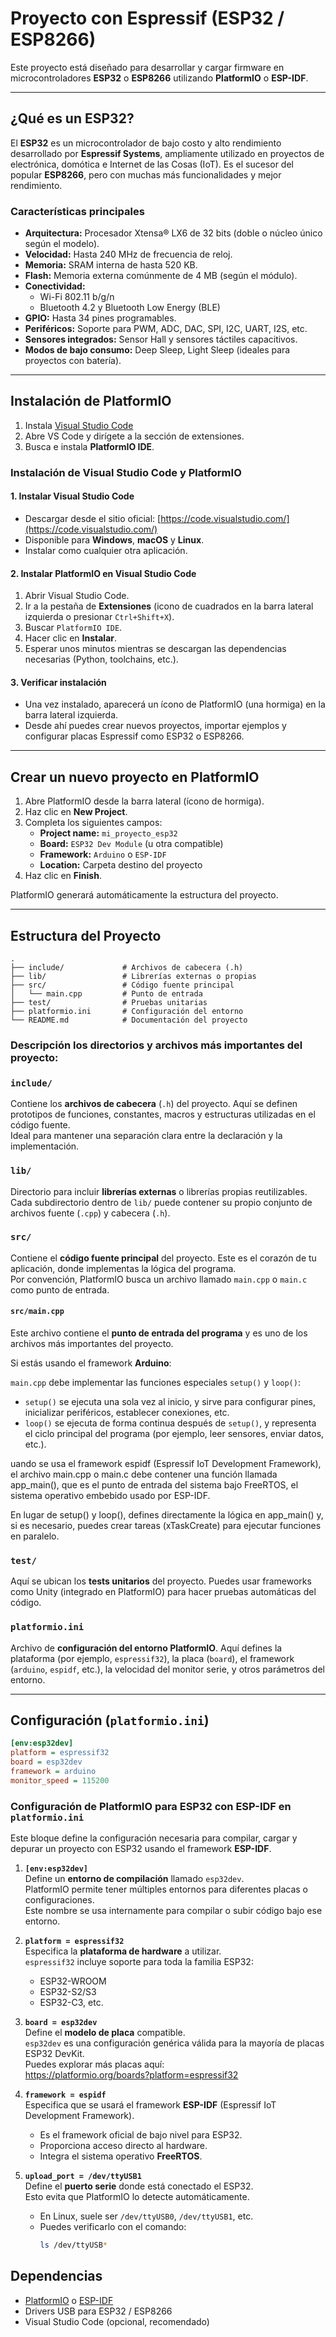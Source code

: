 # Proyecto con Espressif (ESP32 / ESP8266)

Este proyecto está diseñado para desarrollar y cargar firmware en microcontroladores **ESP32** o **ESP8266** utilizando **PlatformIO** o **ESP-IDF**.

---

## ¿Qué es un ESP32?

El **ESP32** es un microcontrolador de bajo costo y alto rendimiento desarrollado por **Espressif Systems**, ampliamente utilizado en proyectos de electrónica, domótica e Internet de las Cosas (IoT). Es el sucesor del popular **ESP8266**, pero con muchas más funcionalidades y mejor rendimiento.

### Características principales

- **Arquitectura:** Procesador Xtensa® LX6 de 32 bits (doble o núcleo único según el modelo).
- **Velocidad:** Hasta 240 MHz de frecuencia de reloj.
- **Memoria:** SRAM interna de hasta 520 KB.
- **Flash:** Memoria externa comúnmente de 4 MB (según el módulo).
- **Conectividad:**
  - Wi-Fi 802.11 b/g/n
  - Bluetooth 4.2 y Bluetooth Low Energy (BLE)
- **GPIO:** Hasta 34 pines programables.
- **Periféricos:** Soporte para PWM, ADC, DAC, SPI, I2C, UART, I2S, etc.
- **Sensores integrados:** Sensor Hall y sensores táctiles capacitivos.
- **Modos de bajo consumo:** Deep Sleep, Light Sleep (ideales para proyectos con batería).

---

## Instalación de PlatformIO

1. Instala [Visual Studio Code](https://code.visualstudio.com/)
2. Abre VS Code y dirígete a la sección de extensiones.
3. Busca e instala **PlatformIO IDE**.

### Instalación de Visual Studio Code y PlatformIO

#### 1. Instalar Visual Studio Code

- Descargar desde el sitio oficial: [https://code.visualstudio.com/](https://code.visualstudio.com/)
- Disponible para **Windows**, **macOS** y **Linux**.
- Instalar como cualquier otra aplicación.

#### 2. Instalar PlatformIO en Visual Studio Code

1. Abrir Visual Studio Code.
2. Ir a la pestaña de **Extensiones** (icono de cuadrados en la barra lateral izquierda o presionar `Ctrl+Shift+X`).
3. Buscar `PlatformIO IDE`.
4. Hacer clic en **Instalar**.
5. Esperar unos minutos mientras se descargan las dependencias necesarias (Python, toolchains, etc.).

#### 3. Verificar instalación

- Una vez instalado, aparecerá un ícono de PlatformIO (una hormiga) en la barra lateral izquierda.
- Desde ahí puedes crear nuevos proyectos, importar ejemplos y configurar placas Espressif como ESP32 o ESP8266.

---

## Crear un nuevo proyecto en PlatformIO

1. Abre PlatformIO desde la barra lateral (ícono de hormiga).
2. Haz clic en **New Project**.
3. Completa los siguientes campos:
   - **Project name:** `mi_proyecto_esp32`
   - **Board:** `ESP32 Dev Module` (u otra compatible)
   - **Framework:** `Arduino` o `ESP-IDF`
   - **Location:** Carpeta destino del proyecto
4. Haz clic en **Finish**.

PlatformIO generará automáticamente la estructura del proyecto.

---

## Estructura del Proyecto

```plaintext
.
├── include/             # Archivos de cabecera (.h)
├── lib/                 # Librerías externas o propias
├── src/                 # Código fuente principal
│   └── main.cpp         # Punto de entrada
├── test/                # Pruebas unitarias
├── platformio.ini       # Configuración del entorno
└── README.md            # Documentación del proyecto
```

### Descripción los directorios y archivos más importantes del proyecto:

### `include/`  
Contiene los **archivos de cabecera** (`.h`) del proyecto. Aquí se definen prototipos de funciones, constantes, macros y estructuras utilizadas en el código fuente.  
Ideal para mantener una separación clara entre la declaración y la implementación.

### `lib/`  
Directorio para incluir **librerías externas** o librerías propias reutilizables.  
Cada subdirectorio dentro de `lib/` puede contener su propio conjunto de archivos fuente (`.cpp`) y cabecera (`.h`).

### `src/`  
Contiene el **código fuente principal** del proyecto. Este es el corazón de tu aplicación, donde implementas la lógica del programa.  
Por convención, PlatformIO busca un archivo llamado `main.cpp` o `main.c` como punto de entrada.

#### `src/main.cpp`  
Este archivo contiene el **punto de entrada del programa** y es uno de los archivos más importantes del proyecto.

Si estás usando el framework **Arduino**:

`main.cpp` debe implementar las funciones especiales `setup()` y `loop()`:

- `setup()` se ejecuta una sola vez al inicio, y sirve para configurar pines, inicializar periféricos, establecer conexiones, etc.
- `loop()` se ejecuta de forma continua después de `setup()`, y representa el ciclo principal del programa (por ejemplo, leer sensores, enviar datos, etc.).

uando se usa el framework espidf (Espressif IoT Development Framework), el archivo main.cpp o main.c debe contener una función llamada app_main(), que es el punto de entrada del sistema bajo FreeRTOS, el sistema operativo embebido usado por ESP-IDF.

En lugar de setup() y loop(), defines directamente la lógica en app_main() y, si es necesario, puedes crear tareas (xTaskCreate) para ejecutar funciones en paralelo.

### `test/`  
Aquí se ubican los **tests unitarios** del proyecto. Puedes usar frameworks como Unity (integrado en PlatformIO) para hacer pruebas automáticas del código.

### `platformio.ini`  
Archivo de **configuración del entorno PlatformIO**. Aquí defines la plataforma (por ejemplo, `espressif32`), la placa (`board`), el framework (`arduino`, `espidf`, etc.), la velocidad del monitor serie, y otros parámetros del entorno.

---

## Configuración (`platformio.ini`)

```ini
[env:esp32dev]
platform = espressif32
board = esp32dev
framework = arduino
monitor_speed = 115200
```

### Configuración de PlatformIO para ESP32 con ESP-IDF en `platformio.ini`

Este bloque define la configuración necesaria para compilar, cargar y depurar un proyecto con ESP32 usando el framework **ESP-IDF**.

1. **`[env:esp32dev]`**  
   Define un **entorno de compilación** llamado `esp32dev`.  
   PlatformIO permite tener múltiples entornos para diferentes placas o configuraciones.  
   Este nombre se usa internamente para compilar o subir código bajo ese entorno.

2. **`platform = espressif32`**  
   Especifica la **plataforma de hardware** a utilizar.  
   `espressif32` incluye soporte para toda la familia ESP32:  
   - ESP32-WROOM  
   - ESP32-S2/S3  
   - ESP32-C3, etc.

3. **`board = esp32dev`**  
   Define el **modelo de placa** compatible.  
   `esp32dev` es una configuración genérica válida para la mayoría de placas ESP32 DevKit.  
   Puedes explorar más placas aquí:  
   https://platformio.org/boards?platform=espressif32

4. **`framework = espidf`**  
   Especifica que se usará el framework **ESP-IDF** (Espressif IoT Development Framework).  
   - Es el framework oficial de bajo nivel para ESP32.  
   - Proporciona acceso directo al hardware.  
   - Integra el sistema operativo **FreeRTOS**.

5. **`upload_port = /dev/ttyUSB1`**  
   Define el **puerto serie** donde está conectado el ESP32.  
   Esto evita que PlatformIO lo detecte automáticamente.  
   - En Linux, suele ser `/dev/ttyUSB0`, `/dev/ttyUSB1`, etc.  
   - Puedes verificarlo con el comando:  
     ```bash
     ls /dev/ttyUSB*
     ```



## Dependencias

- [PlatformIO](https://platformio.org/) o [ESP-IDF](https://docs.espressif.com/projects/esp-idf/en/latest/)
- Drivers USB para ESP32 / ESP8266
- Visual Studio Code (opcional, recomendado)
